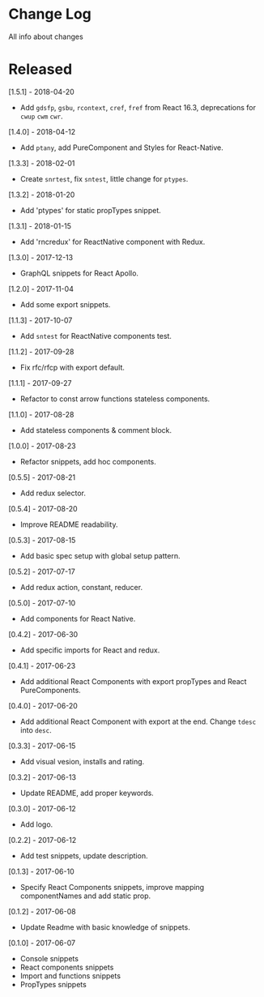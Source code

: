 # Change Log

All info about changes

# Released

[1.5.1] - 2018-04-20

* Add `gdsfp`, `gsbu`, `rcontext`, `cref`, `fref` from React 16.3, deprecations for `cwup` `cwm` `cwr`.

[1.4.0] - 2018-04-12

* Add `ptany`, add PureComponent and Styles for React-Native.

[1.3.3] - 2018-02-01

* Create `snrtest`, fix `sntest`, little change for `ptypes`.

[1.3.2] - 2018-01-20

* Add 'ptypes' for static propTypes snippet.

[1.3.1] - 2018-01-15

* Add 'rncredux' for ReactNative component with Redux.

[1.3.0] - 2017-12-13

* GraphQL snippets for React Apollo.

[1.2.0] - 2017-11-04

* Add some export snippets.

[1.1.3] - 2017-10-07

* Add `sntest` for ReactNative components test.

[1.1.2] - 2017-09-28

* Fix rfc/rfcp with export default.

[1.1.1] - 2017-09-27

* Refactor to const arrow functions stateless components.

[1.1.0] - 2017-08-28

* Add stateless components & comment block.

[1.0.0] - 2017-08-23

* Refactor snippets, add hoc components.

[0.5.5] - 2017-08-21

* Add redux selector.

[0.5.4] - 2017-08-20

* Improve README readability.

[0.5.3] - 2017-08-15

* Add basic spec setup with global setup pattern.

[0.5.2] - 2017-07-17

* Add redux action, constant, reducer.

[0.5.0] - 2017-07-10

* Add components for React Native.

[0.4.2] - 2017-06-30

* Add specific imports for React and redux.

[0.4.1] - 2017-06-23

* Add additional React Components with export propTypes and React PureComponents.

[0.4.0] - 2017-06-20

* Add additional React Component with export at the end. Change `tdesc` into `desc`.

[0.3.3] - 2017-06-15

* Add visual vesion, installs and rating.

[0.3.2] - 2017-06-13

* Update README, add proper keywords.

[0.3.0] - 2017-06-12

* Add logo.

[0.2.2] - 2017-06-12

* Add test snippets, update description.

[0.1.3] - 2017-06-10

* Specify React Components snippets, improve mapping componentNames and add static prop.

[0.1.2] - 2017-06-08

* Update Readme with basic knowledge of snippets.

[0.1.0] - 2017-06-07

* Console snippets
* React components snippets
* Import and functions snippets
* PropTypes snippets
